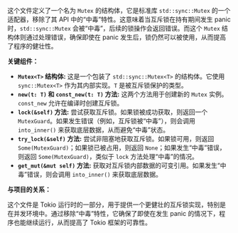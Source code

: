 这个文件定义了一个名为 `Mutex` 的结构体，它是标准库 `std::sync::Mutex` 的一个适配器，移除了其 API 中的“中毒”特性。这意味着当互斥锁在持有期间发生 panic 时，`std::sync::Mutex` 会被“中毒”，后续的锁操作会返回错误。而这个 `Mutex` 结构体则通过处理错误，确保即使在 panic 发生后，锁仍然可以被使用，从而提高了程序的健壮性。

**关键组件：**

*   **`Mutex<T>` 结构体:**  这是一个包装了 `std::sync::Mutex<T>` 的结构体。它使用 `sync::Mutex<T>` 作为其内部实现。`T` 是被互斥锁保护的类型。
*   **`new(t: T)` 和 `const_new(t: T)` 方法:**  这两个方法用于创建新的 `Mutex` 实例。`const_new` 允许在编译时创建互斥锁。
*   **`lock(&self)` 方法:**  尝试获取互斥锁。如果锁被成功获取，则返回一个 `MutexGuard`。如果发生错误（例如，互斥锁被“中毒”），则会调用 `into_inner()` 来获取底层数据，从而避免“中毒”状态。
*   **`try_lock(&self)` 方法:**  尝试非阻塞地获取互斥锁。如果锁可用，则返回 `Some(MutexGuard)`；如果锁已被占用，则返回 `None`；如果发生“中毒”错误，则返回 `Some(MutexGuard)`，类似于 `lock` 方法处理“中毒”的情况。
*   **`get_mut(&mut self)` 方法:**  获取对互斥锁内部数据的可变引用。如果发生“中毒”错误，则会调用 `into_inner()` 来获取底层数据。

**与项目的关系：**

这个文件是 Tokio 运行时的一部分，用于提供一个更健壮的互斥锁实现，特别是在并发环境中。通过移除“中毒”特性，它确保了即使在发生 panic 的情况下，程序也能继续运行，从而提高了 Tokio 框架的可靠性。
